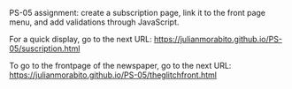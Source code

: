 PS-05 assignment: create a subscription page, link it to the front page menu, and add validations through JavaScript. 

For a quick display, go to the next URL:
https://julianmorabito.github.io/PS-05/suscription.html

To go to the frontpage of the newspaper, go to the next URL:
https://julianmorabito.github.io/PS-05/theglitchfront.html